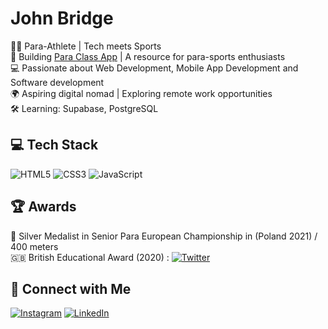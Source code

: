 <!--
**JohnBridge1/JohnBridge1** is a ✨ _special_ ✨ repository because its README.md (this file) appears on your GitHub profile. -->
# John Bridge

<!--
🚀 About Me
I'm an aspiring software developer and track athlete training for the 2028 Paralympics. I thrive at the intersection of technology and sports, building accessible and inclusive web experiences with Next.js, TypeScript, and Tailwind CSS.-->

 🏃‍♂️ Para-Athlete | Tech meets Sports</br>
 🔨 Building [Para Class App](https://github.com/JohnBridge1/ParaClassApp) | A resource for para-sports enthusiasts</br>
 💻 Passionate about Web Development, Mobile App Development and Software development</br>
 🌍 Aspiring digital nomad | Exploring remote work opportunities</br>
 🛠 Learning: Supabase, PostgreSQL</br>

## 💻 Tech Stack
<!-- Badges from https://github.com/Ileriayo/markdown-badges -->
![HTML5](https://img.shields.io/badge/html5-%23E34F26.svg?style=for-the-badge&logo=html5&logoColor=white)
![CSS3](https://img.shields.io/badge/css3-%231572B6.svg?style=for-the-badge&logo=css3&logoColor=white)
![JavaScript](https://img.shields.io/badge/javascript-%23323330.svg?style=for-the-badge&logo=javascript&logoColor=%23F7DF1E)
<br />

## 🏆 Awards
 🥈 Silver Medalist in Senior Para European Championship in (Poland 2021) / 400 meters <br>
 🇬🇧 British Educational Award (2020) : [![Twitter](https://img.icons8.com/fluency/24/twitter.png)](https://twitter.com/john_t47/status/1223337250588676101)


## 💬 Connect with Me <br>
[![Instagram](https://img.icons8.com/fluency/48/instagram-new.png)](https://www.instagram.com/john.bridge.t47/)
[![LinkedIn](https://img.icons8.com/fluency/48/linkedin.png)](https://www.linkedin.com/in/john-bridge-bsc-923796214/)

